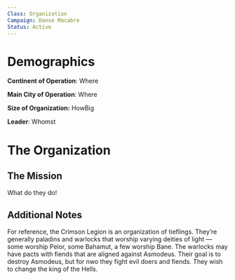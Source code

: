 ```yaml
---
Class: Organization
Campaign: Danse Macabre
Status: Active
---
```

# Demographics

**Continent of Operation**: Where

**Main City of Operation**: Where

**Size of Organization:** HowBig

**Leader**: Whomst

# The Organization

## The Mission

What do they do!

## Additional Notes

For reference, the Crimson Legion is an organization of tieflings. They’re generally paladins and warlocks that worship varying deities of light — some worship Pelor, some Bahamut, a few worship Bane. The warlocks may have pacts with fiends that are aligned against Asmodeus. Their goal is to destroy Asmodeus, but for nwo they fight evil doers and fiends. They wish to change the king of the Hells.